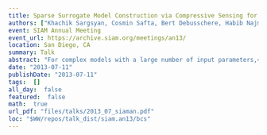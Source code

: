 ```yaml
---
title: Sparse Surrogate Model Construction via Compressive Sensing for High-Dimensional Complex Models
authors: ["Khachik Sargsyan, Cosmin Safta, Bert Debusschere, Habib Najm"]
event: SIAM Annual Meeting
event_url: https://archive.siam.org/meetings/an13/
location: San Diego, CA
summary: Talk
abstract: "For complex models with a large number of input parameters,<br>surrogate model construction is challenged by insufficient<br>model simulation data as well as by a prohibitively large number of<br>parameters controlling the surrogate. Bayesian sparse learning approaches are<br>implemented in order to detect sparse-basis expansions that best<br>capture the model outputs. We enhanced the Bayesian compressive<br>sensing approach with adaptive basis growth and with a data-driven,<br>piecewise surrogate construction.<br><br><br>"
date: "2013-07-11"
publishDate: "2013-07-11"
tags:  []
all_day:  false
featured:  false
math:  true
url_pdf: "files/talks/2013_07_siaman.pdf"
loc: "$WW/repos/talk_dist/siam.an13/bcs"
---
```

